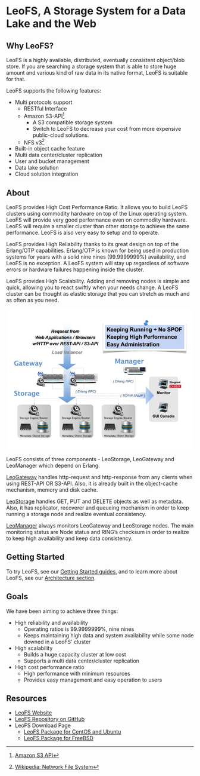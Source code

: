 # LeoFS, A Storage System for a Data Lake and the Web
## Why LeoFS?

LeoFS is a highly available, distributed, eventually consistent object/blob store. If you are searching a storage system that is able to store huge amount and various kind of raw data in its native format, LeoFS is suitable for that.

LeoFS supports the following features:

* Multi protocols support
	* RESTful Interface
	* Amazon S3-API[^1]
		* A S3 compatible storage system
		* Switch to LeoFS to decrease your cost from more expensive public-cloud solutions.
	* NFS v3[^2]
* Built-in object cache feature
* Multi data center/cluster replication
* User and bucket management
* Data lake solution
* Cloud solution integration


## About

LeoFS provides High Cost Performance Ratio. It allows you to build LeoFS clusters using commodity hardware on top of the Linux operating system. LeoFS will provide very good performance even on commodity hardware. LeoFS will require a smaller cluster than other storage to achieve the same performance. LeoFS is also very easy to setup and to operate.

LeoFS provides High Reliability thanks to its great design on top of the Erlang/OTP capabilities. Erlang/OTP is known for being used in production systems for years with a solid nine nines (99.9999999%) availability, and LeoFS is no exception. A LeoFS system will stay up regardless of software errors or hardware failures happening inside the cluster.

LeoFS provides High Scalability. Adding and removing nodes is simple and quick, allowing you to react swiftly when your needs change. A LeoFS cluster can be thought as elastic storage that you can stretch as much and as often as you need.


![](assets/leofs-architecture.0012.jpg)

LeoFS consists of three components - LeoStorage, LeoGateway and LeoManager which depend on Erlang.

[LeoGateway](./architecture/leo_gateway.md) handles http-request and http-response from any clients when using REST-API OR S3-API. Also, it is already built in the object-cache mechanism, memory and disk cache.

[LeoStorage](./architecture/leo_storage.md) handles GET, PUT and DELETE objects as well as metadata. Also, it has replicator, recoverer and queueing mechanism in order to keep running a storage node and realize eventual consistency.

[LeoManager](./architecture/leo_manager.md) always monitors LeoGateway and LeoStorage nodes. The main monitoring status are Node status and RING’s checksum in order to realize to keep high availability and keep data consistency.


## Getting Started

To try LeoFS, see our [Getting Started guides](installation/quick.md), and to learn more about LeoFS, see our [Architecture section](architecture/README.md).


## Goals

We have been aiming to achieve three things:

* High reliability and availability
  * Operating ratios is 99.9999999%, nine nines
  * Keeps maintaining high data and system availability while some node downed in a LeoFS' cluster
* High scalability
  * Builds a huge capacity cluster at low cost
  * Supports a multi data center/cluster replication
* High cost performance ratio
  * High performance with minimum resources
  * Provides easy management and easy operation to users


## Resources

- <a href="http://leo-project.net/leofs/" target="_blank">LeoFS Website</a>
- <a href="https://github.com/leo-project/leofs" target="_blank">LeoFS Repository on GitHub </a>
- LeoFS Download Page
	- <a href="http://leo-project.net/leofs/download.html" target="_blank">LeoFS Package for CentOS and Ubuntu</a>
	- <a href="http://www.freshports.org/databases/leofs" target="_blank">LeoFS Package for FreeBSD </a>


[^1]: <a href="http://docs.aws.amazon.com/AmazonS3/latest/API/Welcome.html" target="_blank">Amazon S3 API</a>
[^2]: <a href="https://en.wikipedia.org/wiki/Network_File_System" target="_blank">Wikipedia: Network File System</a>
